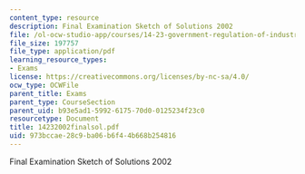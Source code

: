 ```yaml
---
content_type: resource
description: Final Examination Sketch of Solutions 2002
file: /ol-ocw-studio-app/courses/14-23-government-regulation-of-industry-spring-2003/973bccae28c9ba06b6f44b668b254816_14232002finalsol.pdf
file_size: 197757
file_type: application/pdf
learning_resource_types:
- Exams
license: https://creativecommons.org/licenses/by-nc-sa/4.0/
ocw_type: OCWFile
parent_title: Exams
parent_type: CourseSection
parent_uid: b93e5ad1-5992-6175-70d0-0125234f23c0
resourcetype: Document
title: 14232002finalsol.pdf
uid: 973bccae-28c9-ba06-b6f4-4b668b254816
---
```

Final Examination Sketch of Solutions 2002